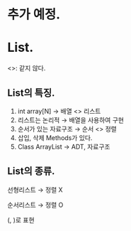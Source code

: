 # 추가 예정.
# List.
<>: 같지 않다.

## List의 특징.

1. int array[N] → 배열 <> 리스트
2. 리스트는 논리적 → 배열을 사용하여 구현
3. 순서가 있는 자료구조 → 순서 <> 정렬
4. 삽입, 삭제 Methods가 있다.
5. Class ArrayList → ADT, 자료구조

## List의 종류.

선형리스트 → 정렬 X

순서리스트 → 정렬 O

(<index>, <value>)로 표현